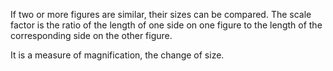 If two or more figures are similar, their sizes can be compared. The
scale factor is the ratio of the length of one side on one figure to the
length of the corresponding side on the other figure.

It is a measure of magnification, the change of size.
